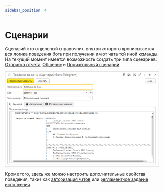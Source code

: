 ```yaml
---
sidebar_position: 4
---
```


# Сценарии

Сценарий это отдельный справочник, внутри которого прописывается вся логика поведения бота при получении им от чата той иной команды. На текущий момент имеется возможность создать три типа сценариев: [Отправка отчета](docs\usage-guide\report-sending.md), [Общение](docs\usage-guide\conversation\conversation.md) и [Произвольный сценарий](docs\usage-guide\arbitrary-script\arbitrary-script.md).

![Сценарий Telegram](../img/script.png)

Кроме того, здесь же можно настроить дополнительные свойства поведения, такие как [авторизация чатов](docs\usage-guide\chat-auth.md) или [регламентное задание исполнения](docs\usage-guide\scheduled-scripts.md).
